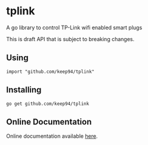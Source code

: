 # tplink
A go library to control TP-Link wifi enabled smart plugs

This is draft API that is subject to breaking changes.

## Using

    import "github.com/keep94/tplink"

## Installing

    go get github.com/keep94/tplink

## Online Documentation

Online documentation available [here](http://godoc.org/github.com/keep94/tplink).


